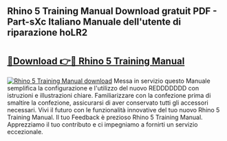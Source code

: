 ## Rhino 5 Training Manual Download gratuit PDF - Part-sXc Italiano Manuale dell'utente di riparazione hoLR2

# <h2><a href="http://dfe83xs.blite.top/?on=Rhino+5+Training+Manual">🔗Download 👉🔴 Rhino 5 Training Manual</a></h2>

[![Rhino 5 Training Manual download](https://i.imgur.com/lujVjoI.png)](http://dfe83xs.blite.top/?on=Rhino+5+Training+Manual)
Messa in servizio questo Manuale semplifica la configurazione e l'utilizzo del nuovo REDDDDDDD con istruzioni e illustrazioni chiare. Familiarizzare con la confezione prima di smaltire la confezione, assicurarsi di aver conservato tutti gli accessori necessari. Vivi il futuro con le funzionalità innovative del tuo nuovo Rhino 5 Training Manual. Il tuo Feedback è prezioso Rhino 5 Training Manual. Apprezziamo il tuo contributo e ci impegniamo a fornirti un servizio eccezionale.
